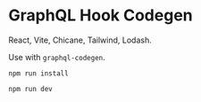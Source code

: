 # GraphQL Hook Codegen

React, Vite, Chicane, Tailwind, Lodash.

Use with `graphql-codegen`.

`npm run install`

`npm run dev`

